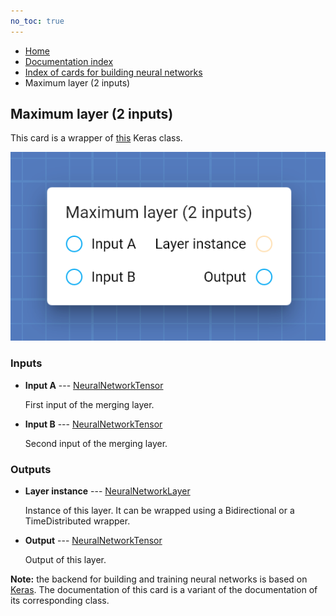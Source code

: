 ```yaml
---
no_toc: true
---
```


<ul class="breadcrumb">
    <li><a href="">Home</a></li>
    <li><a href="documentation">Documentation index</a></li>
    <li><a href="neural_network_cards/">Index of cards for building neural networks</a></li>
    <li>Maximum layer (2 inputs)</li>
</ul>

## Maximum layer (2 inputs)

This card is a wrapper of [this](https://keras.io/api/layers/merging_layers/maximum/) Keras class.

!["Maximum layer (2 inputs)" card](assets/img/neural_network_cards/mergeLayer2_Maximum.png)


### Inputs


* **Input A** --- [NeuralNetworkTensor](types/NeuralNetworkTensor)

  First input of the merging layer.

* **Input B** --- [NeuralNetworkTensor](types/NeuralNetworkTensor)

  Second input of the merging layer.





### Outputs


* **Layer instance** --- [NeuralNetworkLayer](types/NeuralNetworkLayer)

  Instance of this layer. It can be wrapped using a Bidirectional or a TimeDistributed wrapper.

* **Output** --- [NeuralNetworkTensor](types/NeuralNetworkTensor)

  Output of this layer.






**Note:** the backend for building and training neural networks is based on [Keras](https://keras.io/). The documentation of this card is a variant of the documentation of its corresponding class.